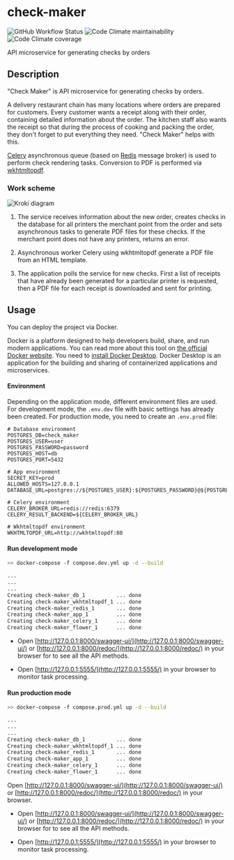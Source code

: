 # check-maker

![GitHub Workflow Status](https://img.shields.io/github/actions/workflow/status/stigsanek/check-maker/pyci.yml?branch=main)
![Code Climate maintainability](https://img.shields.io/codeclimate/maintainability/stigsanek/check-maker)
![Code Climate coverage](https://img.shields.io/codeclimate/coverage/stigsanek/check-maker)

API microservice for generating checks by orders

## Description

"Check Maker" is API microservice for generating checks by orders.

A delivery restaurant chain has many locations where orders are prepared for customers. Every customer wants a receipt along with their order, containing detailed information about the order. The kitchen staff also wants the receipt so that during the process of cooking and packing the order, they don't forget to put everything they need. "Check Maker" helps with this.

[Celery](https://docs.celeryq.dev/en/stable/) asynchronous queue (based on [Redis](https://redis.io/) message broker) is used to perform check rendering tasks. Conversion to PDF is performed via [wkhtmltopdf](https://wkhtmltopdf.org/).

### Work scheme

![Kroki diagram](https://kroki.io/ditaa/svg/eNpTUNDWRQbaCvgBmmouBYUaFPkaAvrRVFNNv2tQAAn6HQMCqGw_-fopDX8iLVbAsBiuMbkoNbEkVSE5IzU5uxhNYXpqCUwiLb9IoaAoM6-EKpbi9RbxGvGHPjU0ojpN1w6WgjwhCm10ccUI4ainVKE2sVbDzK0hQomCR4ivj0JJvkKAixuh5FmDHnAkFg81mAIEspcNmnO0sUUOun6XxJLEpMTiVCKzp3NqTmpRJTH2Y4DBVjwAAIMR7l4=)

1. The service receives information about the new order, creates checks in the database for all printers the merchant point from the order and sets asynchronous tasks to generate PDF files for these checks. If the merchant point does not have any printers, returns an error.

2. Asynchronous worker Celery using wkhtmltopdf generate a PDF file from an HTML template.

3. The application polls the service for new checks. First a list of receipts that have already been generated for a particular printer is requested, then a PDF file for each receipt is downloaded and sent for printing.

## Usage

You can deploy the project via Docker.

Docker is a platform designed to help developers build, share, and run modern applications.
You can read more about this tool on [the official Docker website](https://www.docker.com/).
You need to [install Docker Desktop](https://www.docker.com/products/docker-desktop/).
Docker Desktop is an application for the building and sharing of containerized applications and microservices.

#### Environment

Depending on the application mode, different environment files are used.
For development mode, the `.env.dev` file with basic settings has already been created.
For production mode, you need to create an `.env.prod` file:

```
# Database environment
POSTGRES_DB=check_maker
POSTGRES_USER=user
POSTGRES_PASSWORD=password
POSTGRES_HOST=db
POSTGRES_PORT=5432

# App environment
SECRET_KEY=prod
ALLOWED_HOSTS=127.0.0.1
DATABASE_URL=postgres://${POSTGRES_USER}:${POSTGRES_PASSWORD}@${POSTGRES_HOST}:${POSTGRES_PORT}/${POSTGRES_DB}

# Celery environment
CELERY_BROKER_URL=redis://redis:6379
CELERY_RESULT_BACKEND=${CELERY_BROKER_URL}

# Wkhtmltopdf environment
WKHTMLTOPDF_URL=http://wkhtmltopdf:80
```

#### Run development mode

```bash
>> docker-compose -f compose.dev.yml up -d --build

...
...
...
Creating check-maker_db_1          ... done
Creating check-maker_wkhtmltopdf_1 ... done
Creating check-maker_redis_1       ... done
Creating check-maker_app_1         ... done
Creating check-maker_celery_1      ... done
Creating check-maker_flower_1      ... done
```

* Open [http://127.0.0.1:8000/swagger-ui/](http://127.0.0.1:8000/swagger-ui/) or [http://127.0.0.1:8000/redoc/](http://127.0.0.1:8000/redoc/) in your browser for to see all the API methods.

* Open [http://127.0.0.1:5555/](http://127.0.0.1:5555/) in your browser to monitor task processing.

#### Run production mode

```bash
>> docker-compose -f compose.prod.yml up -d --build

...
...
...
Creating check-maker_db_1          ... done
Creating check-maker_wkhtmltopdf_1 ... done
Creating check-maker_redis_1       ... done
Creating check-maker_app_1         ... done
Creating check-maker_celery_1      ... done
Creating check-maker_flower_1      ... done
```

Open [http://127.0.0.1:8000/swagger-ui/](http://127.0.0.1:8000/swagger-ui/) or [http://127.0.0.1:8000/redoc/](http://127.0.0.1:8000/redoc/) in your browser.

* Open [http://127.0.0.1:8000/swagger-ui/](http://127.0.0.1:8000/swagger-ui/) or [http://127.0.0.1:8000/redoc/](http://127.0.0.1:8000/redoc/) in your browser for to see all the API methods.

* Open [http://127.0.0.1:5555/](http://127.0.0.1:5555/) in your browser to monitor task processing.
